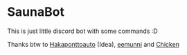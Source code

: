 # SaunaBot

This is just little discord bot with some commands :D

Thanks btw to [Hakaponttoauto](https://github.com/Hakaponttoauto) (Idea), [eemunni](https://github.com/eemunni) and [Chicken](https://github.com/Chicken)
